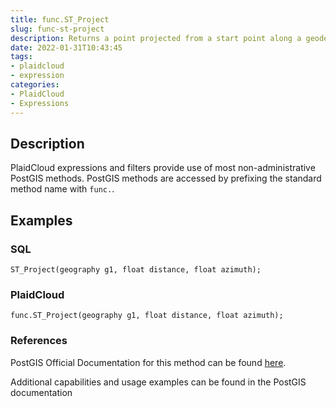```yaml
---
title: func.ST_Project
slug: func-st-project
description: Returns a point projected from a start point along a geodesic using a given distance and azimuth (bearing)
date: 2022-01-31T10:43:45
tags:
- plaidcloud
- expression
categories:
- PlaidCloud
- Expressions
---
```



## Description


PlaidCloud expressions and filters provide use of most non-administrative PostGIS methods. PostGIS methods are accessed by prefixing the standard method name with `func.`.



## Examples


### SQL



```
ST_Project(geography g1, float distance, float azimuth);
```


### PlaidCloud



```
func.ST_Project(geography g1, float distance, float azimuth);
```


### References


PostGIS Official Documentation for this method can be found [here](https://postgis.net/docs/manual-3.1/ST_Project.html).



Additional capabilities and usage examples can be found in the PostGIS documentation

